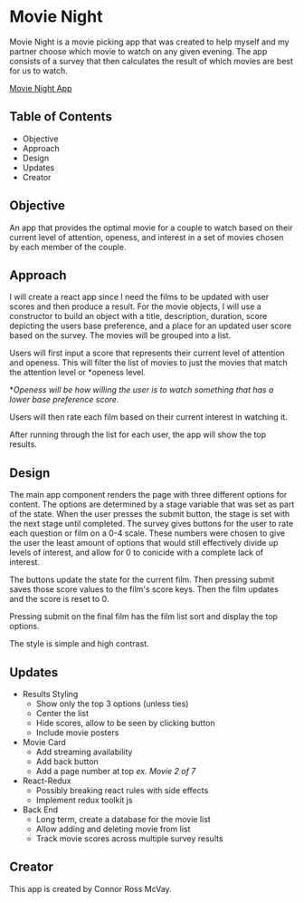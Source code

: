 # Movie Night
Movie Night is a movie picking app that was created to help myself and my partner choose which movie to watch on any given evening. The app consists of a survey that then calculates the result of which movies are best for us to watch.

[Movie Night App](https://flourishing-youtiao-bd3842.netlify.app/)

## Table of Contents
* Objective
* Approach
* Design
* Updates
* Creator

## Objective
An app that provides the optimal movie for a couple to watch based on their current level of attention, openess, and interest in a set of movies chosen by each member of the couple.

## Approach
I will create a react app since I need the films to be updated with user scores and then produce a result. For the movie objects, I will use a constructor to build an object with a title, description, duration, score depicting the users base preference, and a place for an updated user score based on the survey. The movies will be grouped into a list.

Users will first input a score that represents their current level of attention and openess. This will filter the list of movies to just the movies that match the attention level or *openess level.

*_Openess will be how willing the user is to watch something that has a lower base preference score._

Users will then rate each film based on their current interest in watching it.

After running through the list for each user, the app will show the top results.

## Design
The main app component renders the page with three different options for content. The options are determined by a stage variable that was set as part of the state. When the user presses the submit button, the stage is set with the next stage until completed. The survey gives buttons for the user to rate each question or film on a 0-4 scale. These numbers were chosen to give the user the least amount of options that would still effectively divide up levels of interest, and allow for 0 to conicide with a complete lack of interest. 

The buttons update the state for the current film. Then pressing submit saves those score values to the film's score keys. Then the film updates and the score is reset to 0.

Pressing submit on the final film has the film list sort and display the top options.

The style is simple and high contrast. 

## Updates

* Results Styling
    * Show only the top 3 options (unless ties)
    * Center the list
    * Hide scores, allow to be seen by clicking button
    * Include movie posters
* Movie Card
    * Add streaming availability
    * Add back button
    * Add a page number at top _ex. Movie 2 of 7_
* React-Redux
    * Possibly breaking react rules with side effects
    * Implement redux toolkit js
* Back End
    * Long term, create a database for the movie list
    * Allow adding and deleting movie from list
    * Track movie scores across multiple survey results

## Creator

This app is created by Connor Ross McVay.

